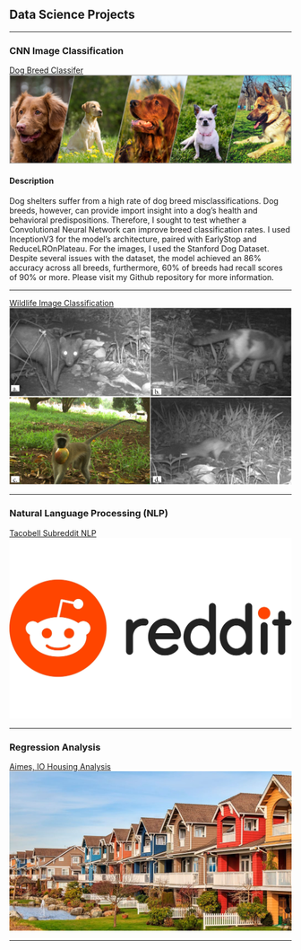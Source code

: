 ## Data Science Projects

---

### CNN Image Classification 

[Dog Breed Classifer](https://github.com/lgonzal6/dog_breed_classifier)
<img src="images/dog_collage2.png?raw=true"/>

#### Description
Dog shelters suffer from a high rate of dog breed misclassifications. Dog breeds, however, can provide import insight into a dog’s health and behavioral predispositions. Therefore, I sought to test whether a Convolutional Neural Network can improve breed classification rates. I used InceptionV3 for the model’s architecture, paired with EarlyStop and ReduceLROnPlateau. For the images, I used the Stanford Dog Dataset. Despite several issues with the dataset, the model achieved an 86% accuracy across all breeds, furthermore, 60% of breeds had recall scores of 90% or more. Please visit my Github repository for more information.


---
[Wildlife Image Classification](https://github.com/lgonzal6/Wildlife_Image_Classification)
<img src="images/wild_life2.jpeg?raw=true"/>


---
### Natural Language Processing (NLP)

[Tacobell Subreddit NLP](https://github.com/lgonzal6/tacobell_reddit_nlp)
<img src="images/reddit.jpeg?raw=true"/>

---

### Regression Analysis 

[Aimes, IO Housing Analysis](https://github.com/lgonzal6/aimes_iowa_housing)
<img src="images/housing.jpeg?raw=true"/>

---

